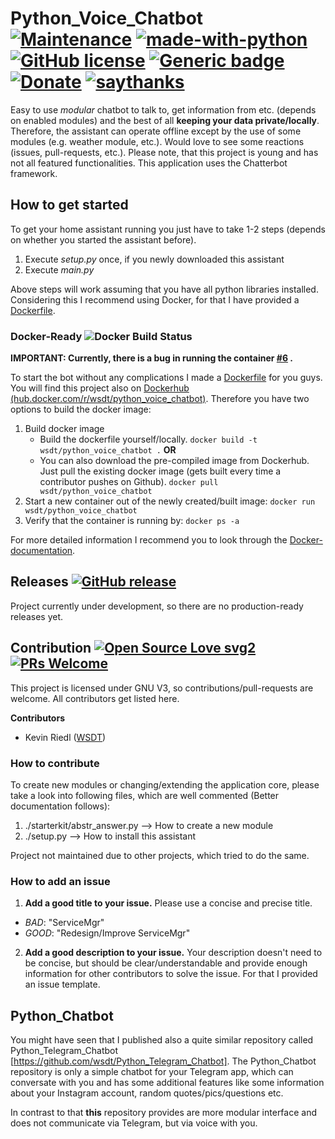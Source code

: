 # Python_Voice_Chatbot [![Maintenance](https://img.shields.io/badge/Maintained%3F-no-red.svg)](https://bitbucket.org/lbesson/ansi-colors) [![made-with-python](https://img.shields.io/badge/Made%20with-Python-1f425f.svg)](https://www.python.org/) [![GitHub license](https://img.shields.io/github/license/wsdt/Python_Voice_Chatbot.svg)](https://github.com/wsdt/Python_Voice_Chatbot/blob/master/LICENSE) [![Generic badge](https://img.shields.io/badge/Docker-Compatible-blue.svg)](https://www.docker.com/) [![Donate](https://img.shields.io/badge/Donate-Pay%20me%20a%20coffee-3cf)](https://github.com/wsdt/Global/wiki/Donation) [![saythanks](https://img.shields.io/badge/say-thanks-ff69b4.svg)](https://saythanks.io/to/kevin.riedl.privat%40gmail.com)

Easy to use *modular* chatbot to talk to, get information from etc. (depends on enabled modules) and the best of all **keeping your data private/locally**. Therefore, the assistant can operate offline except by the use of some modules (e.g. weather module, etc.). Would love to see some reactions (issues, pull-requests, etc.). Please note, that this project is young and has not all featured functionalities.
This application uses the Chatterbot framework.  

## How to get started
To get your home assistant running you just have to take 1-2 steps (depends on whether you started the assistant before).
1. Execute *setup.py* once, if you newly downloaded this assistant
1. Execute *main.py*

Above steps will work assuming that you have all python libraries installed. Considering this I recommend using Docker, for that I have provided a [Dockerfile](https://github.com/wsdt/Python_Voice_Chatbot/blob/master/Dockerfile).

### Docker-Ready ![Docker Build Status](https://img.shields.io/docker/build/wsdt/python_voice_chatbot.svg)
**IMPORTANT: Currently, there is a bug in running the container [#6](https://github.com/wsdt/Python_Voice_Chatbot/issues/6) .**

To start the bot without any complications I made a [Dockerfile](https://github.com/wsdt/Python_Voice_Chatbot/blob/master/Dockerfile) for you guys. You will find this project also on [Dockerhub (hub.docker.com/r/wsdt/python_voice_chatbot)](https://hub.docker.com/r/wsdt/python_voice_chatbot). Therefore you have two options to build the docker image: 
1. Build docker image
   - Build the dockerfile yourself/locally. 
     ``` docker build -t wsdt/python_voice_chatbot . ```
       **OR**
   - You can also download the pre-compiled image from Dockerhub. Just pull the existing docker image (gets built every time a   contributor pushes on Github).
     ``` docker pull wsdt/python_voice_chatbot ```
1. Start a new container out of the newly created/built image: 
``` docker run wsdt/python_voice_chatbot ```
1. Verify that the container is running by: 
``` docker ps -a ```

For more detailed information I recommend you to look through the [Docker-documentation](https://docs.docker.com/). 

## Releases [![GitHub release](https://img.shields.io/github/release/wsdt/Python_Voice_Chatbot.svg)](https://GitHub.com/wsdt/Python_Voice_Chatbot/releases/) 

Project currently under development, so there are no production-ready releases yet. 

## Contribution [![Open Source Love svg2](https://badges.frapsoft.com/os/v2/open-source.svg?v=103)](https://github.com/ellerbrock/open-source-badges/) [![PRs Welcome](https://img.shields.io/badge/PRs-welcome-brightgreen.svg?style=flat-square)](http://makeapullrequest.com)

This project is licensed under GNU V3, so contributions/pull-requests are welcome. All contributors get listed here.  

**Contributors** 
- Kevin Riedl ([WSDT](https://github.com/wsdt))

### How to contribute
To create new modules or changing/extending the application core, please take a look into following files, which are well commented (Better documentation follows):
1. ./starterkit/abstr_answer.py --> How to create a new module
1. ./setup.py --> How to install this assistant

Project not maintained due to other projects, which tried to do the same. 

### How to add an issue
1. **Add a good title to your issue.** Please use a concise and precise title. 
  * *BAD*: "ServiceMgr"
  * *GOOD*: "Redesign/Improve ServiceMgr"
2. **Add a good description to your issue.** Your description doesn't need to be concise, but should be clear/understandable and provide enough information for other contributors to solve the issue. For that I provided an issue template. 

## Python_Chatbot
You might have seen that I published also a quite similar repository called Python_Telegram_Chatbot [https://github.com/wsdt/Python_Telegram_Chatbot]. The Python_Chatbot repository is only a simple chatbot for your Telegram app, which can conversate with you and has some additional features like some information about your Instagram account, random quotes/pics/questions etc. 

In contrast to that **this** repository provides are more modular interface and does not communicate via Telegram, but via voice with you. 
